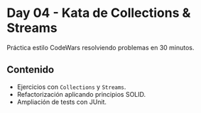 # Day 04 - Kata de Collections & Streams

Práctica estilo CodeWars resolviendo problemas en 30 minutos.

## Contenido
- Ejercicios con `Collections` y `Streams`.
- Refactorización aplicando principios SOLID.
- Ampliación de tests con JUnit.